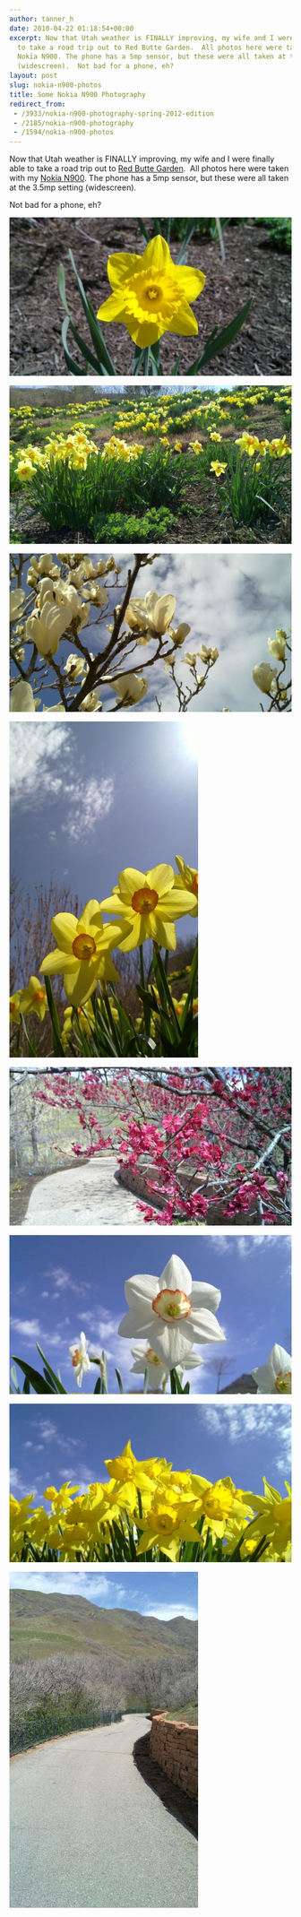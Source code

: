 ```yaml
---
author: tanner_h
date: 2010-04-22 01:18:54+00:00
excerpt: Now that Utah weather is FINALLY improving, my wife and I were finally able
  to take a road trip out to Red Butte Garden.  All photos here were taken with my
  Nokia N900. The phone has a 5mp sensor, but these were all taken at the 3.5mp setting
  (widescreen).  Not bad for a phone, eh?
layout: post
slug: nokia-n900-photos
title: Some Nokia N900 Photography
redirect_from:
 - /3933/nokia-n900-photography-spring-2012-edition
 - /2185/nokia-n900-photography
 - /1594/nokia-n900-photos
---
```


Now that Utah weather is FINALLY improving, my wife and I were finally able to take a road trip out to [Red Butte Garden](http://www.redbuttegarden.org/).  All photos here were taken with my [Nokia N900](https://en.wikipedia.org/wiki/Nokia_N900).  The phone has a 5mp sensor, but these were all taken at the 3.5mp setting (widescreen).

Not bad for a phone, eh?

![N900 - Yellow Flower 1](images/20100418_005-600x337.jpg)

![N900 - field of yellow flowers](images/20100418_006-600x337.jpg)

![N900 - tree blooms (white)](images/20100418_036-600x337.jpg)

![N900 - yellow flowers and sun](images/20100418_007-337x600.jpg)

![N900 - tree blooms (pink)](images/20100418_038-600x337.jpg)

![N900 - white flower](images/20100418_013-600x337.jpg)

![N900 - even more yellow flowers](images/20100418_012-600x337.jpg)

![N900 - winding path](images/20100418_042-337x600.jpg)
